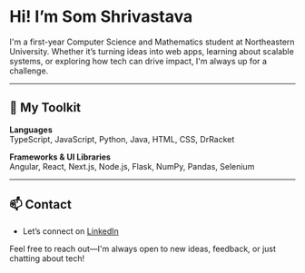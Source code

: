# Hi! I’m Som Shrivastava

I'm a first-year Computer Science and Mathematics student at Northeastern University. Whether it’s turning ideas into web apps, learning about scalable systems, or exploring how tech can drive impact, I'm always up for a challenge.

---

## 🧰 My Toolkit

**Languages**  
TypeScript, JavaScript, Python, Java, HTML, CSS, DrRacket

**Frameworks & UI Libraries**  
Angular, React, Next.js, Node.js, Flask, NumPy, Pandas, Selenium

---

## 📫 Contact

- Let’s connect on [LinkedIn](https://www.linkedin.com/in/somshrivastava)

Feel free to reach out—I'm always open to new ideas, feedback, or just chatting about tech!
